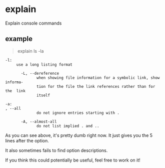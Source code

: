 explain
=======

Explain console commands

example
------

>explain ls -la

	-l:
		 use a long listing format

		   -L, --dereference
				  when showing file information for a symbolic link, show informa-
				  tion for the file the link references rather than for  the  link
				  itself

	-a:
	, --all
				  do not ignore entries starting with .

		   -A, --almost-all
				  do not list implied . and ..


As you can see above, it's pretty dumb right now. It just gives you the 5 lines after the option.

It also sometimes fails to find option descriptions. 

If you think this could potentially be useful, feel free to work on it!
